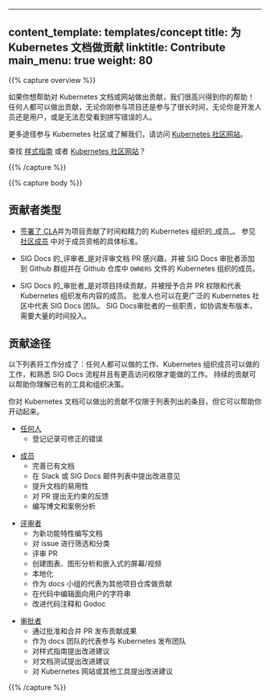 <!--
---
content_template: templates/concept
title: Contribute to Kubernetes docs
linktitle: Contribute
main_menu: true
weight: 80
---
-->

---
content_template: templates/concept
title: 为 Kubernetes 文档做贡献
linktitle: Contribute
main_menu: true
weight: 80
---

{{% capture overview %}}

<!--
If you would like to help contribute to the Kubernetes documentation or website,
we're happy to have your help! Anyone can contribute, whether you're new to the
project or you've been around a long time, and whether you self-identify as a
developer, an end user, or someone who just can't stand seeing typos.
-->

如果你想帮助对 Kubernetes 文档或网站做出贡献，我们很高兴得到你的帮助！
任何人都可以做出贡献，无论你刚参与项目还是参与了很长时间，无论你是开发人员还是用户，或是无法忍受看到拼写错误的人。

<!--
For more ways to get involved in the Kubernetes community or to learn about us,
also visit the [Kubernetes community site](/community/).
-->

更多途径参与 Kubernetes 社区或了解我们，请访问 [Kubernetes 社区网站](/community/)。

<!--
Looking for the [style guide](/docs/contribute/style/style-guide/) or the
[Kubernetes Community site](/community/)?
-->

查找 [样式指南](/docs/contribute/style/style-guide/) 或者 [Kubernetes 社区网站](/community/)？

{{% /capture %}}

{{% capture body %}}

<!--
## Types of contributor
-->

## 贡献者类型

<!--
- A _member_ of the Kubernetes organization has [signed the CLA](/docs/contribute/start#sign-the-cla)
  and contributed some time and effort to the project. See
  [Community membership](https://github.com/kubernetes/community/blob/master/community-membership.md)
  for specific criteria for membership.
-->

- [签署了 CLA](/docs/contribute/start#sign-the-cla)并为项目贡献了时间和精力的 Kubernetes 组织的_成员_。
  参见 [社区成员](https://github.com/kubernetes/community/blob/master/community-membership.md) 中对于成员资格的具体标准。

<!--
- A SIG Docs _reviewer_ is a member of the Kubernetes organization who has
  expressed interest in reviewing documentation pull requests and who has been
  added to the appropriate Github group and `OWNERS` files in the Github
  repository, by a SIG Docs Approver.
-->

- SIG Docs 的_评审者_是对评审文档 PR 感兴趣，并被 SIG Docs 审批者添加到 Github 群组并在 Github 仓库中 `OWNERS` 文件的 Kubernetes 组织的成员。

<!--
- A SIG Docs _approver_ is a member in good standing who has shown a continued
  commitment to the project and is granted the ability to merge pull requests
  and thus to publish content on behalf of the Kubernetes organization.
  Approvers can also represent SIG Docs in the larger Kubernetes community.
  Some of the duties of a SIG Docs approver, such as coordinating a release,
  require a significant time commitment.
-->

- SIG Docs 的_审批者_是对项目持续贡献，并被授予合并 PR 权限和代表 Kubernetes 组织发布内容的成员。
  批准人也可以在更广泛的 Kubernetes 社区中代表 SIG Docs 团队。
  SIG Docs审批者的一些职责，如协调发布版本，需要大量的时间投入。

<!--
## Ways to contribute
-->

## 贡献途径

<!--
This list is divided into things anyone can do, things Kubernetes organization
members can do, and things that require a higher level of access and familiarity
with SIG Docs processes. Contributing consistently over time can help you
understand some of the tooling and organizational decisions that have already
been made.
-->

以下列表将工作分成了：任何人都可以做的工作、Kubernetes 组织成员可以做的工作，和熟悉 SIG Docs 流程并且有更高访问权限才能做的工作。
持续的贡献可以帮助你理解已有的工具和组织决策。

<!--
This is not an exhaustive list of ways you can contribute to the Kubernetes
documentation, but it should help you get started.
-->

你对 Kubernetes 文档可以做出的贡献不仅限于列表列出的条目，但它可以帮助你开动起来。

<!--
- [Anyone](/docs/contribute/start/)
  - File actionable bugs
-->

- [任何人](/docs/contribute/start/)
  - 登记记录可修正的错误

<!--
- [Member](/docs/contribute/start/)
  - Improve existing docs
  - Bring up ideas for improvement on Slack or SIG docs mailing list
  - Improve docs accessibility
  - Provide non-binding feedback on PRs
  - Write a blog post or case study
-->

- [成员](/docs/contribute/start/)
  - 完善已有文档
  - 在 Slack 或 SIG Docs 邮件列表中提出改进意见
  - 提升文档的易用性
  - 对 PR 提出无约束的反馈
  - 编写博文和案例分析

<!--
- [Reviewer](/docs/contribute/intermediate/)
  - Document new features
  - Triage and categorize issues
  - Review PRs
  - Create diagrams, graphics assets, and embeddable screencasts / videos
  - Localization
  - Contribute to other repos as a docs representative
  - Edit user-facing strings in code
  - Improve code comments, Godoc
-->

- [评审者](/docs/contribute/intermediate/)
  - 为新功能特性编写文档
  - 对 issue 进行筛选和分类
  - 评审 PR
  - 创建图表、图形分析和嵌入式的屏幕/视频
  - 本地化
  - 作为 docs 小组的代表为其他项目仓库做贡献
  - 在代码中编辑面向用户的字符串
  - 改进代码注释和 Godoc

<!--
- [Approver](/docs/contribute/advanced/)
  - Publish contributor content by approving and merging PRs
  - Participate in a Kubernetes release team as a docs representative
  - Propose improvements to the style guide
  - Propose improvements to docs tests
  - Propose improvements to the Kubernetes website or other tooling
-->

- [审批者](/docs/contribute/advanced/)
  - 通过批准和合并 PR 发布贡献成果
  - 作为 docs 团队的代表参与 Kubernetes 发布团队
  - 对样式指南提出改进建议
  - 对文档测试提出改进建议
  - 对 Kubernetes 网站或其他工具提出改进建议

{{% /capture %}}
